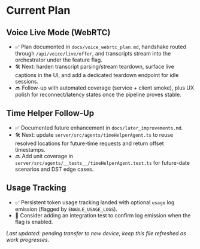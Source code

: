 # Current Plan

## Voice Live Mode (WebRTC)
- ✅ Plan documented in `docs/voice_webrtc_plan.md`, handshake routed through `/api/voice/live/offer`, and transcripts stream into the orchestrator under the feature flag.
- 🛠️ Next: harden transcript parsing/stream teardown, surface live captions in the UI, and add a dedicated teardown endpoint for idle sessions.
- 🔜 Follow-up with automated coverage (service + client smoke), plus UX polish for reconnect/latency states once the pipeline proves stable.

## Time Helper Follow-Up
- ✅ Documented future enhancement in `docs/later_improvements.md`.
- 🛠️ Next: update `server/src/agents/timeHelperAgent.ts` to reuse resolved locations for future-time requests and return offset timestamps.
- 🔜 Add unit coverage in `server/src/agents/__tests__/timeHelperAgent.test.ts` for future-date scenarios and DST edge cases.

## Usage Tracking
- ✅ Persistent token usage tracking landed with optional `usage` log emission (flagged by `ENABLE_USAGE_LOGS`).
- 📌 Consider adding an integration test to confirm log emission when the flag is enabled.

_Last updated: pending transfer to new device; keep this file refreshed as work progresses._
